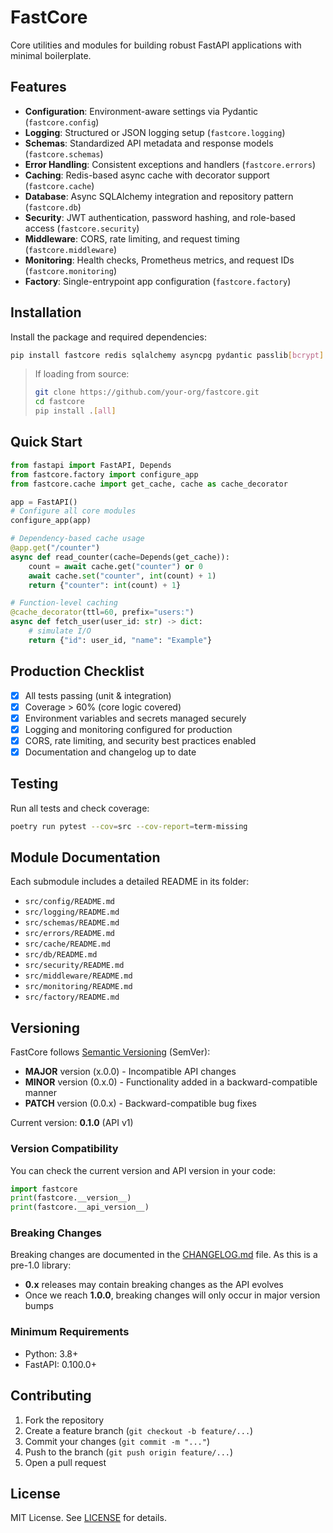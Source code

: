 # FastCore

Core utilities and modules for building robust FastAPI applications with minimal boilerplate.

## Features

- **Configuration**: Environment-aware settings via Pydantic (`fastcore.config`)
- **Logging**: Structured or JSON logging setup (`fastcore.logging`)
- **Schemas**: Standardized API metadata and response models (`fastcore.schemas`)
- **Error Handling**: Consistent exceptions and handlers (`fastcore.errors`)
- **Caching**: Redis-based async cache with decorator support (`fastcore.cache`)
- **Database**: Async SQLAlchemy integration and repository pattern (`fastcore.db`)
- **Security**: JWT authentication, password hashing, and role-based access (`fastcore.security`)
- **Middleware**: CORS, rate limiting, and request timing (`fastcore.middleware`)
- **Monitoring**: Health checks, Prometheus metrics, and request IDs (`fastcore.monitoring`)
- **Factory**: Single-entrypoint app configuration (`fastcore.factory`)

## Installation

Install the package and required dependencies:

```bash
pip install fastcore redis sqlalchemy asyncpg pydantic passlib[bcrypt] pyjwt prometheus_client
```

> If loading from source:
> ```bash
> git clone https://github.com/your-org/fastcore.git
> cd fastcore
> pip install .[all]
> ```

## Quick Start

```python
from fastapi import FastAPI, Depends
from fastcore.factory import configure_app
from fastcore.cache import get_cache, cache as cache_decorator

app = FastAPI()
# Configure all core modules
configure_app(app)

# Dependency-based cache usage
@app.get("/counter")
async def read_counter(cache=Depends(get_cache)):
    count = await cache.get("counter") or 0
    await cache.set("counter", int(count) + 1)
    return {"counter": int(count) + 1}

# Function-level caching
@cache_decorator(ttl=60, prefix="users:")
async def fetch_user(user_id: str) -> dict:
    # simulate I/O
    return {"id": user_id, "name": "Example"}
```

## Production Checklist

- [x] All tests passing (unit & integration)
- [x] Coverage > 60% (core logic covered)
- [x] Environment variables and secrets managed securely
- [x] Logging and monitoring configured for production
- [x] CORS, rate limiting, and security best practices enabled
- [x] Documentation and changelog up to date

## Testing

Run all tests and check coverage:

```bash
poetry run pytest --cov=src --cov-report=term-missing
```

## Module Documentation

Each submodule includes a detailed README in its folder:

- `src/config/README.md`
- `src/logging/README.md`
- `src/schemas/README.md`
- `src/errors/README.md`
- `src/cache/README.md`
- `src/db/README.md`
- `src/security/README.md`
- `src/middleware/README.md`
- `src/monitoring/README.md`
- `src/factory/README.md`

## Versioning

FastCore follows [Semantic Versioning](https://semver.org/) (SemVer):
- **MAJOR** version (x.0.0) - Incompatible API changes
- **MINOR** version (0.x.0) - Functionality added in a backward-compatible manner
- **PATCH** version (0.0.x) - Backward-compatible bug fixes

Current version: **0.1.0** (API v1)

### Version Compatibility

You can check the current version and API version in your code:

```python
import fastcore
print(fastcore.__version__)
print(fastcore.__api_version__)
```

### Breaking Changes

Breaking changes are documented in the [CHANGELOG.md](CHANGELOG.md) file. As this is a pre-1.0 library:
- **0.x** releases may contain breaking changes as the API evolves
- Once we reach **1.0.0**, breaking changes will only occur in major version bumps

### Minimum Requirements
- Python: 3.8+
- FastAPI: 0.100.0+

## Contributing

1. Fork the repository
2. Create a feature branch (`git checkout -b feature/...`)
3. Commit your changes (`git commit -m "..."`)
4. Push to the branch (`git push origin feature/...`)
5. Open a pull request

## License

MIT License. See [LICENSE](LICENSE) for details.
